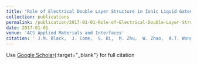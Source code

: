 ```yaml
---
title: "Role of Electrical Double Layer Structure in Ionic Liquid Gated Devices"
collection: publications
permalink: /publication/2017-01-01-Role-of-Electrical-Double-Layer-Structure-in-Ionic-Liquid-Gated-Devices
date: 2017-01-01
venue: 'ACS Applied Materials and Interfaces'
citation: ' J.M. Black,  J. Come,  S. Bi,  M. Zhu,  W. Zhao,  A.T. Wong,  J.H. Noh,  P.R. Pudasaini,  P. Zhang,  M.B. Okatan,  S. Dai,  S.V. Kalinin,  P.D. Rack,  T.Z. Ward,  G. Feng,  N. Balke, &quot;Role of Electrical Double Layer Structure in Ionic Liquid Gated Devices.&quot; ACS Applied Materials and Interfaces, 2017.'
---
```

Use [Google Scholar](https://scholar.google.com/scholar?q=Role+of+Electrical+Double+Layer+Structure+in+Ionic+Liquid+Gated+Devices){:target="_blank"} for full citation